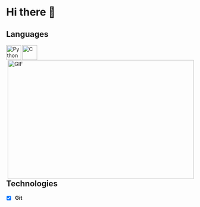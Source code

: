 # Hi there 👋

## Languages

<img align="left" src="https://camo.githubusercontent.com/cdba8457102d60f9871abc8f8c24f4254656fec6181a97fd2bf16954756556ce/68747470733a2f2f73696d706c6569636f6e732e6f72672f69636f6e732f707974686f6e2e737667" alt="Python" height="40px" data-canonical-src="https://simpleicons.org/icons/python.svg" style="max-width:100%;">

<img align="left" src="https://cdn.iconscout.com/icon/free/png-512/c-programming-569564.png" alt="C" height="40px" data-canonical-src="https://simpleicons.org/icons/c.svg" style="max-width:100%;">

<img align="right" alt="GIF" src="https://github.com/abhisheknaiidu/abhisheknaiidu/raw/master/code.gif?raw=true" width="500" height="320" style="max-width:100%;">

<br />
<br />
<br />

## Technologies
- [x] **Git**



 
